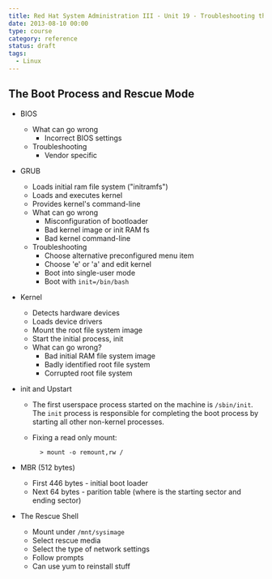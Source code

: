 ```yaml
---
title: Red Hat System Administration III - Unit 19 - Troubleshooting the Boot Process
date: 2013-08-10 00:00
type: course
category: reference
status: draft
tags:
  - Linux
---
```


## The Boot Process and Rescue Mode

* BIOS
    * What can go wrong
        * Incorrect BIOS settings
    * Troubleshooting
        * Vendor specific

* GRUB
    * Loads initial ram file system ("initramfs")
    * Loads and executes kernel
    * Provides kernel's command-line
    * What can go wrong
        * Misconfiguration of bootloader
        * Bad kernel image or init RAM fs
        * Bad kernel command-line
    * Troubleshooting
        * Choose alternative preconfigured menu item
        * Choose 'e' or 'a' and edit kernel
        * Boot into single-user mode
        * Boot with `init=/bin/bash`

* Kernel
    * Detects hardware devices
    * Loads device drivers
    * Mount the root file system image
    * Start the initial process, init
    * What can go wrong?
        * Bad initial RAM file system image
        * Badly identified root file system
        * Corrupted root file system

* init and Upstart
    * The first userspace process started on the machine is `/sbin/init`. The `init` process is responsible for completing the boot process by starting all other non-kernel processes.
    * Fixing a read only mount:

            > mount -o remount,rw /

* MBR (512 bytes)
    * First 446 bytes - initial boot loader
    * Next 64 bytes - parition table (where is the starting sector and ending sector)

* The Rescue Shell
    * Mount under `/mnt/sysimage`
    * Select rescue media
    * Select the type of network settings
    * Follow prompts
    * Can use yum to reinstall stuff
